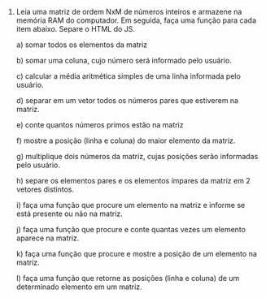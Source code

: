 
1) Leia uma matriz de ordem NxM de números inteiros e armazene na memória RAM do computador. Em seguida, faça uma função para cada item abaixo. Separe o HTML do JS.

    a) somar todos os elementos da matriz

    b) somar uma coluna, cujo número será informado pelo usuário.

    c) calcular a média aritmética simples de uma linha informada pelo usuário.

    d) separar em um vetor todos os números pares que estiverem na matriz.

    e) conte quantos números primos estão na matriz

    f) mostre a posição (linha e coluna) do maior elemento da matriz.

    g) multiplique dois números da matriz, cujas posições serão informadas pelo usuário.

    h) separe os elementos pares e os elementos ímpares da matriz em 2 vetores distintos.

    i) faça uma função que procure um elemento na matriz e informe se está presente ou não na matriz.

    j) faça uma função que procure e conte quantas vezes um elemento aparece na matriz.

    k) faça uma função que procure e mostre a posição de um elemento na matriz.

    l) faça uma função que retorne as posições (linha e coluna) de um determinado elemento em um matriz.
